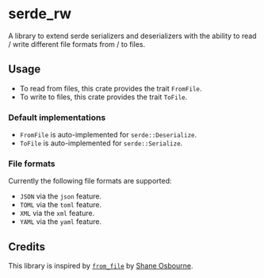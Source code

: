 # serde_rw
A library to extend serde serializers and deserializers with the ability to read / write different file formats from / to files.

## Usage
- To read from files, this crate provides the trait `FromFile`.
- To write to files, this crate provides the trait `ToFile`.

### Default implementations
- `FromFile` is auto-implemented for `serde::Deserialize`.
- `ToFile` is auto-implemented for `serde::Serialize`.

### File formats
Currently the following file formats are supported:

- `JSON` via the `json` feature.
- `TOML` via the `toml` feature.
- `XML` via the `xml` feature.
- `YAML` via the `yaml` feature.

## Credits
This library is inspired by [`from_file`](https://github.com/shakyShane/from_file) by [Shane Osbourne](https://github.com/shakyShane).
